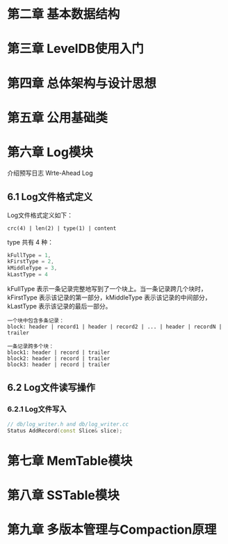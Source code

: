 # 第二章 基本数据结构

# 第三章 LevelDB使用入门

# 第四章 总体架构与设计思想

# 第五章 公用基础类

# 第六章 Log模块

介绍预写日志 Wrte-Ahead Log

## 6.1 Log文件格式定义
Log文件格式定义如下：
```text
crc(4) | len(2) | type(1) | content
```
type 共有 4 种：
```cpp
kFullType = 1,
kFirstType = 2,
kMiddleType = 3,
kLastType = 4
```
kFullType 表示一条记录完整地写到了一个块上。当一条记录跨几个块时，kFirstType 表示该记录的第一部分，kMiddleType 表示该记录的中间部分，kLastType 表示该记录的最后一部分。

```text
一个块中包含多条记录：
block: header | record1 | header | record2 | ... | header | recordN | trailer

一条记录跨多个块：
block1: header | record | trailer
block2: header | record | trailer
block3: header | record | trailer
```

## 6.2 Log文件读写操作
### 6.2.1 Log文件写入
```cpp
// db/log_writer.h and db/log_writer.cc
Status AddRecord(const Slice& slice);
```

# 第七章 MemTable模块

# 第八章 SSTable模块

# 第九章 多版本管理与Compaction原理